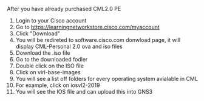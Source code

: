After you have already purchased CML2.0 PE

1. Login to your Cisco account
2. Go to https://learningnetworkstore.cisco.com/myaccount
3. Click "Download"
4. You will be redireted to software.cisco.com donwload page, it will display CML-Personal 2.0 ova and iso files
5. Download the .iso file
6. Go to the downloaded fodler
7. Double click on the ISO file
8. Click on virl-base-images
9. You will see a list off folders for every operating system avialable in CML
10. For example, click on iosvl2-2019
11. You will see the IOS file and can upload this into GNS3
